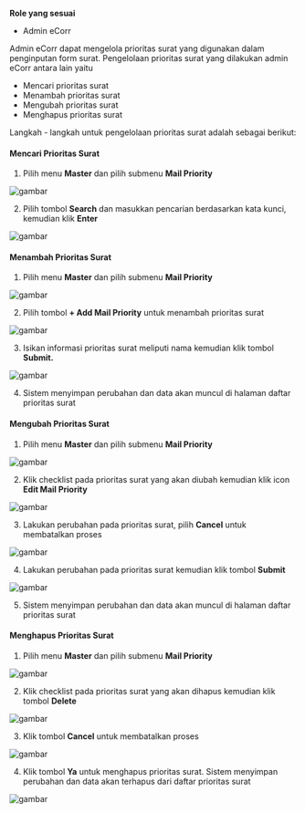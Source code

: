 **Role yang sesuai**

- Admin eCorr

Admin eCorr dapat mengelola prioritas surat yang digunakan dalam penginputan form surat. Pengelolaan prioritas surat yang dilakukan admin eCorr antara lain yaitu

- Mencari prioritas surat
- Menambah prioritas surat
- Mengubah prioritas surat
- Menghapus prioritas surat

Langkah - langkah untuk pengelolaan prioritas surat adalah sebagai berikut:

#### **Mencari Prioritas Surat**

1.    Pilih menu **Master** dan pilih submenu **Mail Priority**

![gambar](SC_DataMaster/DM44.png)

2.    Pilih tombol **Search** dan masukkan pencarian berdasarkan kata kunci, kemudian klik **Enter**

![gambar](SC_DataMaster/DM45.png)

#### **Menambah Prioritas Surat**

1.    Pilih menu **Master** dan pilih submenu **Mail Priority**

![gambar](SC_DataMaster/DM46.png)

2.    Pilih tombol **+ Add Mail Priority** untuk menambah prioritas surat

![gambar](SC_DataMaster/DM47.png)

3.    Isikan informasi prioritas surat meliputi nama kemudian klik tombol **Submit.**

![gambar](SC_DataMaster/DM48.png)

4.    Sistem menyimpan perubahan dan data akan muncul di halaman daftar prioritas surat


#### **Mengubah Prioritas Surat**

1.    Pilih menu **Master** dan pilih submenu **Mail Priority**

![gambar](SC_DataMaster/DM49.png)

2.    Klik checklist pada prioritas surat yang akan diubah kemudian klik icon **Edit Mail Priority**

![gambar](SC_DataMaster/DM50.png)

3.    Lakukan perubahan pada prioritas surat, pilih **Cancel** untuk membatalkan proses

![gambar](SC_DataMaster/DM51.png)

4.    Lakukan perubahan pada prioritas surat kemudian klik tombol **Submit**

![gambar](SC_DataMaster/DM52.png)

5.    Sistem menyimpan perubahan dan data akan muncul di halaman daftar prioritas surat


#### **Menghapus Prioritas Surat**

1.    Pilih menu **Master** dan pilih submenu **Mail Priority**

![gambar](SC_DataMaster/DM53.png)

2.    Klik checklist pada prioritas surat yang akan dihapus kemudian klik tombol **Delete**

![gambar](SC_DataMaster/DM54.png)

3.    Klik tombol **Cancel** untuk membatalkan proses

![gambar](SC_DataMaster/DM55.png)

4.    Klik tombol **Ya** untuk menghapus prioritas surat. Sistem menyimpan perubahan dan data akan terhapus dari daftar prioritas surat

![gambar](SC_DataMaster/DM56.png)
